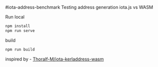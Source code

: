 
#iota-address-benchmark
Testing address generation iota.js vs WASM


Run local
```bash
npm install
npm run serve
```

build
```bash
npm run build
```

inspired by - [Thoralf-M/iota-kerladdress-wasm](https://github.com/Thoralf-M/iota-kerladdress-wasm)